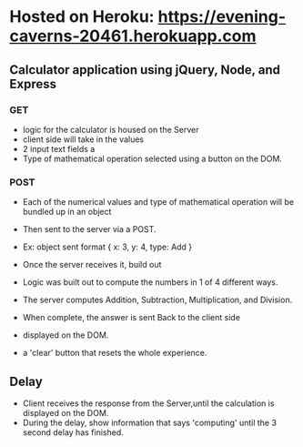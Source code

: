 # Hosted on Heroku: https://evening-caverns-20461.herokuapp.com

## Calculator application using jQuery, Node, and Express

### GET
* logic for the calculator is housed on the Server
* client side will take in the values 
* 2 input text fields a 
* Type of mathematical operation selected using a button on the DOM. 

### POST
* Each of the numerical values and type of mathematical operation will be bundled up in an object 
* Then sent to the server via a POST. 
* Ex: object sent format { x: 3, y: 4, type: Add }

* Once the server receives it, build out 
* Logic was built out to compute the numbers in 1 of 4 different ways. 
* The server computes Addition, Subtraction, Multiplication, and Division. 
* When complete, the answer is sent Back to the client side 
* displayed on the DOM.
* a 'clear' button that resets the whole experience.

## Delay
* Client receives the response from the Server,until the calculation is displayed on the DOM. 
* During the delay, show information that says 'computing' until the 3 second delay has finished.
